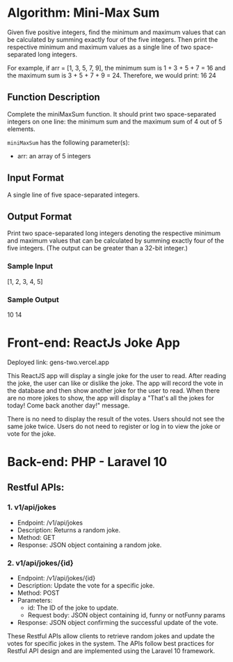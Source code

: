 # Algorithm: Mini-Max Sum

Given five positive integers, find the minimum and maximum values that can be calculated by summing exactly four of the five integers. Then print the respective minimum and maximum values as a single line of two space-separated long integers.

For example, if arr = [1, 3, 5, 7, 9], the minimum sum is 1 + 3 + 5 + 7 = 16 and the maximum sum is 3 + 5 + 7 + 9 = 24. Therefore, we would print:
16 24

## Function Description

Complete the miniMaxSum function. It should print two space-separated integers on one line: the minimum sum and the maximum sum of 4 out of 5 elements.

`miniMaxSum` has the following parameter(s):

- arr: an array of 5 integers

## Input Format

A single line of five space-separated integers.

## Output Format

Print two space-separated long integers denoting the respective minimum and maximum values that can be calculated by summing exactly four of the five integers.
(The output can be greater than a 32-bit integer.)

### Sample Input

[1, 2, 3, 4, 5]

### Sample Output

10 14

# Front-end: ReactJs Joke App
Deployed link: gens-two.vercel.app

This ReactJS app will display a single joke for the user to read. After reading the joke, the user can like or dislike the joke. The app will record the vote in the database and then show another joke for the user to read. When there are no more jokes to show, the app will display a "That's all the jokes for today! Come back another day!" message.

There is no need to display the result of the votes. Users should not see the same joke twice. Users do not need to register or log in to view the joke or vote for the joke.

# Back-end: PHP - Laravel 10

## Restful APIs:

### 1. v1/api/jokes

- Endpoint: /v1/api/jokes
- Description: Returns a random joke.
- Method: GET
- Response: JSON object containing a random joke.

### 2. v1/api/jokes/{id}

- Endpoint: /v1/api/jokes/{id}
- Description: Update the vote for a specific joke.
- Method: POST
- Parameters:
  - id: The ID of the joke to update.
  - Request body: JSON object containing id, funny or notFunny params
- Response: JSON object confirming the successful update of the vote.

These Restful APIs allow clients to retrieve random jokes and update the votes for specific jokes in the system. The APIs follow best practices for Restful API design and are implemented using the Laravel 10 framework.

